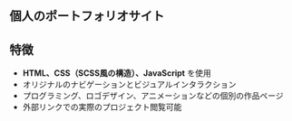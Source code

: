 ## 個人のポートフォリオサイト

## 特徴

- **HTML、CSS（SCSS風の構造）、JavaScript** を使用
- オリジナルのナビゲーションとビジュアルインタラクション
- プログラミング、ロゴデザイン、アニメーションなどの個別の作品ページ
- 外部リンクでの実際のプロジェクト閲覧可能
